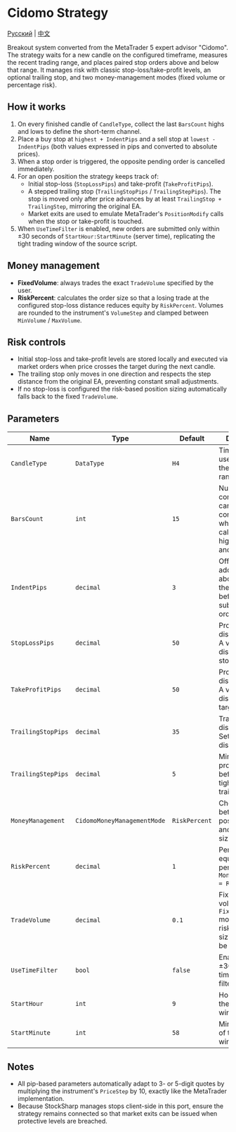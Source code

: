 # Cidomo Strategy
[Русский](README_ru.md) | [中文](README_cn.md)

Breakout system converted from the MetaTrader 5 expert advisor "Cidomo". The strategy waits for a new candle on the configured timeframe, measures the recent trading range, and places paired stop orders above and below that range. It manages risk with classic stop-loss/take-profit levels, an optional trailing stop, and two money-management modes (fixed volume or percentage risk).

## How it works

1. On every finished candle of `CandleType`, collect the last `BarsCount` highs and lows to define the short-term channel.
2. Place a buy stop at `highest + IndentPips` and a sell stop at `lowest - IndentPips` (both values expressed in pips and converted to absolute prices).
3. When a stop order is triggered, the opposite pending order is cancelled immediately.
4. For an open position the strategy keeps track of:
   - Initial stop-loss (`StopLossPips`) and take-profit (`TakeProfitPips`).
   - A stepped trailing stop (`TrailingStopPips` / `TrailingStepPips`). The stop is moved only after price advances by at least `TrailingStop + TrailingStep`, mirroring the original EA.
   - Market exits are used to emulate MetaTrader's `PositionModify` calls when the stop or take-profit is touched.
5. When `UseTimeFilter` is enabled, new orders are submitted only within ±30 seconds of `StartHour:StartMinute` (server time), replicating the tight trading window of the source script.

## Money management

- **FixedVolume**: always trades the exact `TradeVolume` specified by the user.
- **RiskPercent**: calculates the order size so that a losing trade at the configured stop-loss distance reduces equity by `RiskPercent`. Volumes are rounded to the instrument's `VolumeStep` and clamped between `MinVolume` / `MaxVolume`.

## Risk controls

- Initial stop-loss and take-profit levels are stored locally and executed via market orders when price crosses the target during the next candle.
- The trailing stop only moves in one direction and respects the step distance from the original EA, preventing constant small adjustments.
- If no stop-loss is configured the risk-based position sizing automatically falls back to the fixed `TradeVolume`.

## Parameters

| Name | Type | Default | Description |
| --- | --- | --- | --- |
| `CandleType` | `DataType` | `H4` | Timeframe used to build the breakout range. |
| `BarsCount` | `int` | `15` | Number of completed candles considered when calculating the highest high and lowest low. |
| `IndentPips` | `decimal` | `3` | Offset (in pips) added above/below the range before submitting stop orders. |
| `StopLossPips` | `decimal` | `50` | Protective stop distance in pips. A value of `0` disables the stop. |
| `TakeProfitPips` | `decimal` | `50` | Profit target distance in pips. A value of `0` disables the target. |
| `TrailingStopPips` | `decimal` | `35` | Trailing stop distance in pips. Set to `0` to disable trailing. |
| `TrailingStepPips` | `decimal` | `5` | Minimum extra profit required before tightening the trailing stop. |
| `MoneyManagement` | `CidomoMoneyManagementMode` | `RiskPercent` | Chooses between fixed position size and risk-based sizing. |
| `RiskPercent` | `decimal` | `1` | Percentage of equity risked per trade when `MoneyManagement = RiskPercent`. |
| `TradeVolume` | `decimal` | `0.1` | Fixed order volume used in `FixedVolume` mode or when risk-based sizing cannot be computed. |
| `UseTimeFilter` | `bool` | `false` | Enables the ±30 second time window filter. |
| `StartHour` | `int` | `9` | Hour (0-23) of the trading window centre. |
| `StartMinute` | `int` | `58` | Minute (0-59) of the trading window centre. |

## Notes

- All pip-based parameters automatically adapt to 3- or 5-digit quotes by multiplying the instrument's `PriceStep` by 10, exactly like the MetaTrader implementation.
- Because StockSharp manages stops client-side in this port, ensure the strategy remains connected so that market exits can be issued when protective levels are breached.
